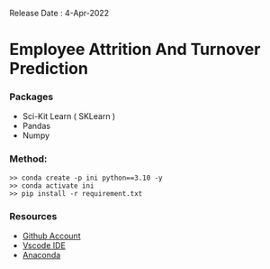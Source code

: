 Release Date : 4-Apr-2022

# Employee Attrition And Turnover Prediction

### Packages
- Sci-Kit Learn ( SKLearn )
- Pandas 
- Numpy

### Method:
```Conda
>> conda create -p ini python==3.10 -y
>> conda activate ini 
>> pip install -r requirement.txt 
```

### Resources
- [Github Account](https://github.com/HenilJain)
- [Vscode IDE](https://code.visualstudio.com/)
- [Anaconda](https://www.anaconda.com/)





